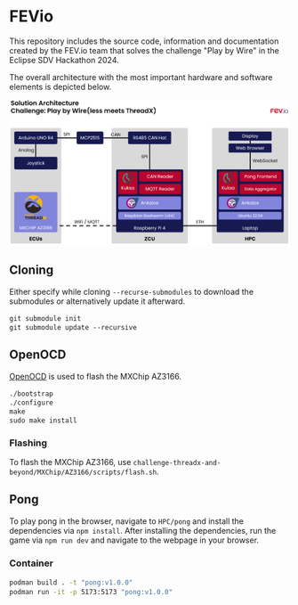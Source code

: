 # FEVio

This repository includes the source code, information and documentation created by the FEV.io team that solves the challenge "Play by Wire" in the Eclipse SDV Hackathon 2024.

The overall architecture with the most important hardware and software elements is depicted below.

![Solution Architecture](./sdv_solution_architecture.png)

## Cloning

Either specify while cloning `--recurse-submodules` to download the submodules or alternatively update it afterward.

```shell
git submodule init
git submodule update --recursive
```

## OpenOCD

[OpenOCD](https://github.com/openocd-org/openocd) is used to flash the MXChip AZ3166.

```shell
./bootstrap
./configure
make
sudo make install 
```

### Flashing

To flash the MXChip AZ3166, use `challenge-threadx-and-beyond/MXChip/AZ3166/scripts/flash.sh`.

## Pong

To play pong in the browser, navigate to `HPC/pong` and install the dependencies via `npm install`.
After installing the dependencies, run the game via `npm run dev` and navigate to the webpage in your browser.

### Container

```bash
podman build . -t "pong:v1.0.0"    
podman run -it -p 5173:5173 "pong:v1.0.0"
```
